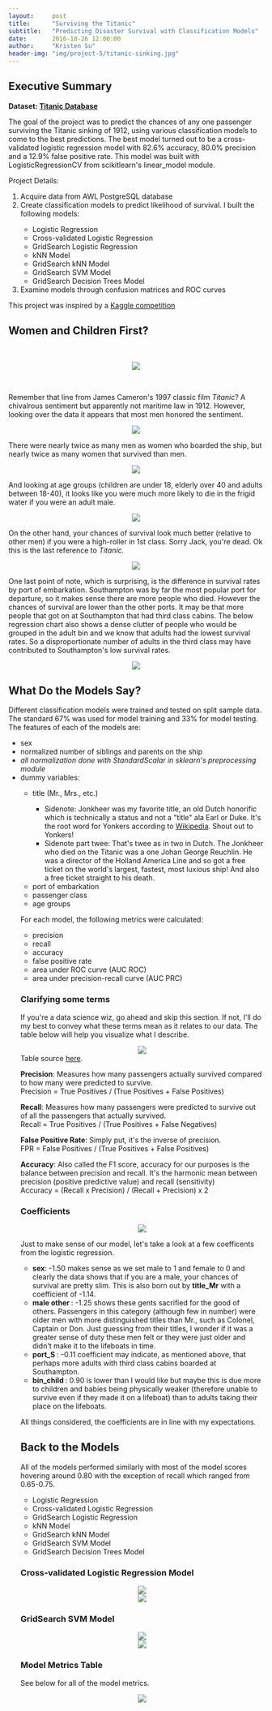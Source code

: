 ```yaml
---
layout:     post
title:      "Surviving the Titanic"
subtitle:   "Predicting Disaster Survival with Classification Models"
date:       2016-10-26 12:00:00
author:     "Kristen Su"
header-img: "img/project-5/titanic-sinking.jpg"
---
```


<div>
<h2 class="section-heading">Executive Summary</h2>

  <p><b> Dataset: <a href="https://www.kaggle.com/c/titanic/data"> Titanic Database</a> </b></p>
  <p> The goal of the project was to predict the chances of any one passenger surviving the Titanic sinking of 1912, using various classification models to come to the best predictions. The best model turned out to be a cross-validated logistic regression model  with 82.6% accuracy, 80.0% precision and a 12.9% false positive rate. This model was built with LogisticRegressionCV from scikitlearn's linear_model module. 
  </p>

  <p>Project Details:
  <ol>
    <li> Acquire data from AWL PostgreSQL database </li>
    <li> Create classification models to predict likelihood of survival. I built the following models: </li>
      <ul>
        <li>Logistic Regression</li>
        <li>Cross-validated Logistic Regression</li>
        <li>GridSearch Logistic Regression</li>
        <li>kNN Model</li>
        <li>GridSearch kNN Model</li>
        <li>GridSearch SVM Model</li>
        <li>GridSearch Decision Trees Model</li>
      </ul>
    <li> Examine models through confusion matrices and ROC curves </li>
  </ol>

  <p> This project was inspired by a <a href="https://www.kaggle.com/c/titanic)">Kaggle competition</a><br>
  </p>

<h2 class="section-heading">Women and Children First?</h2>
<p><br>
</p>
<p>
</p>

<div align = 'center'>  
    <a href="#">
      <img src="{{ site.baseurl }}/img/project-5/womenchildren.jpg"></a>
</div>

<p><br>
</p>
<p>
</p>

<p> Remember that line from James Cameron's 1997 classic film <i>Titanic</i>? A chivalrous sentiment but apparently not maritime law in 1912. However, looking over the data it appears that most men honored the sentiment.
</p>
<div align = 'center'>  
    <a href="#">
      <img src="{{ site.baseurl }}/img/project-5/class.png"></a>
</div>
<p>There were nearly twice as many men as women who boarded the ship, but nearly twice as many women that survived than men.
</p>
<div align = 'center'>  
    <a href="#">
      <img src="{{ site.baseurl }}/img/project-5/age.png"></a>
</div>
<p>And looking at age groups (children are under 18, elderly over 40 and adults between 18-40), it looks like you were much more likely to die in the frigid water if you were an adult male.<br>
</p>
<div align = 'center'>  
    <a href="#">
      <img src="{{ site.baseurl }}/img/project-5/factorplot1.png"></a>
</div>
<p>On the other hand, your chances of survival look much better (relative to other men) if you were a high-roller in 1st class. Sorry Jack, you're dead. Ok this is the last reference to <i>Titanic.</i>
</p>
<div align = 'center'>  
    <a href="#">
      <img src="{{ site.baseurl }}/img/project-5/giphy.gif"></a>
</div>
<p></p>
<p>One last point of note, which is surprising, is the difference in survival rates by port of embarkation. Southampton was by far the most popular port for departure, so it makes sense there are more people who died. However the chances of survival are lower than the other ports. It may be that more people that got on at Southampton that had third class cabins. The below regression chart also shows a dense clutter of people who would be grouped in the adult bin and we know that adults had the lowest survival rates. So a disproportionate number of adults in the third class may have contributed to Southampton's low survival rates. <br>
</p>
<div align = 'center'>  
    <a href="#">
      <img src="{{ site.baseurl }}/img/project-5/port_regressions.png"></a>
</div>

<h2 class="section-heading">What Do the Models Say?</h2>
<p></p>
<p></p>

<p>Different classification models were trained and tested on split sample data. The standard 67% was used for model training and 33% for model testing. The features of each of the models are:
<ul>
  <li>sex</li>
  <li>normalized number of siblings and parents on the ship</li>
  <li><i>all normalization done with StandardScalar in sklearn's preprocessing module </i></li>
  <li>dummy variables:</li>
    <ul>
      <li>title (Mr., Mrs., etc.)</li>
        <ul>
          <li>Sidenote: Jonkheer was my favorite title, an old Dutch honorific which is technically a status and not a "title" ala Earl or Duke. It's the root word for Yonkers according to <a href="https://en.wikipedia.org/wiki/Jonkheer">Wikipedia</a>. Shout out to Yonkers! </li>
          <li>Sidenote part twee: That's twee as in two in Dutch. The Jonkheer who died on the Titanic was a one Johan George Reuchlin. He was a director of the Holland America Line and so got a free ticket on the world's largest, fastest, most luxious ship! And also a free ticket straight to his death. 
          </li>
        </ul>
      <li>port of embarkation</li>
      <li>passenger class</li>
      <li>age groups</li>
    </ul>

<p>For each model, the following metrics were calculated:
  <ul>
    <li>precision</li>
    <li>recall</li>
    <li>accuracy</li>
    <li>false positive rate</li>
    <li>area under ROC curve (AUC ROC)</li>
    <li>area under precision-recall curve (AUC PRC)</li>
    </ul>
</p>

<h3>Clarifying some terms</h3>
<p></p>
<p> If you're a data science wiz, go ahead and skip this section. If not, I'll do my best to convey what these terms mean as it relates to our data. The table below will help you visualize what I describe.
</p>

<div align = 'center'>  
    <a href="#">
      <img src="{{ site.baseurl }}/img/project-5/fptable.png"></a>
</div>
Table source <a href= "https://social.msdn.microsoft.com/profile/Andreas+de+Ruiter+%28Microsoft%29">here</a>.

<p><b>Precision</b>: Measures how many passengers actually survived compared to how many were predicted to survive. <br>
Precision = True Positives / (True Positives + False Positives) <br>
</p>

<p><b>Recall</b>: Measures how many passengers were predicted to survive out of all the passengers that actually survived. <br>
Recall = True Positives / (True Positives + False Negatives)<br>
</p>

<p><b>False Positive Rate</b>: Simply put, it's the inverse of precision. <br>
FPR = False Positives / (True Positives + False Positives) <br>
</p>

<p><b>Accuracy</b>: Also called the F1 score, accuracy for our purposes is the balance between precision and recall. It's the harmonic mean between precision (positive predictive value) and recall (sensitivity) <br>
Accuracy = (Recall x Precision) / (Recall + Precision) x 2
</p>

<h3>Coefficients</h3>

<p></p>
<div align = 'center'>  
    <a href="#">
      <img src="{{ site.baseurl }}/img/project-5/coeffs.png"></a>
</div>

<p> Just to make sense of our model, let's take a look at a few coefficents from the logistic regression.
<ul>
  <li><b>sex</b>: -1.50 makes sense as we set male to 1 and female to 0 and clearly the data shows that if you are a male, your chances of survival are pretty slim. This is also born out by <b>title_Mr</b> with a coefficient of -1.14. </li>

  <li><b> male other </b>: -1.25 shows these gents sacrified for the good of others. Passengers in this category (although few in number) were older men with more distinguished titles than Mr., such as Colonel, Captain or Don. Just guessing from their titles, I wonder if it was a greater sense of duty these men felt or they were just older and didn't make it to the lifeboats in time.</li>
  
  <li><b> port_S </b>: -0.11 coefficient may indicate, as mentioned above, that perhaps more adults with third class cabins boarded at Southampton.</li>
  
  <li><b> bin_child </b>: 0.90 is lower than I would like but maybe this is due more to children and babies being physically weaker (therefore unable to survive even if they made it on a lifeboat) than to adults taking their place on the lifeboats. </li>
</ul>
<p> All things considered, the coefficients are in line with my expectations.
</p>

<h2 class="section-heading">Back to the Models</h2>
<p></p>
<p></p>
<p> All of the models performed similarly with most of the model scores hovering around 0.80 with the exception of recall which ranged from 0.65-0.75. 
  <ul>
    <li>Logistic Regression</li>
    <li>Cross-validated Logistic Regression</li>
    <li>GridSearch Logistic Regression</li>
    <li>kNN Model</li>
    <li>GridSearch kNN Model</li>
    <li>GridSearch SVM Model</li>
    <li>GridSearch Decision Trees Model</li>
  </ul>
</p>

<h3> Cross-validated Logistic Regression Model </h3>
<p> 
</p>
<div align = 'center'>  
    <a href="#">
      <img src="{{ site.baseurl }}/img/project-5/LRCV_cm.png"></a>
</div>
<div align = 'center'>  
    <a href="#">
      <img src="{{ site.baseurl }}/img/project-5/LRCV_curves.png"></a>
</div>

<h3> GridSearch SVM Model</h3>
<p> 
</p>
<div align = 'center'>  
    <a href="#">
      <img src="{{ site.baseurl }}/img/project-5/SVM_cm.png"></a>
</div>
<div align = 'center'>  
    <a href="#">
      <img src="{{ site.baseurl }}/img/project-5/SVM_curves.png"></a>
</div>


<h3> Model Metrics Table</h3>
<p> 
</p>
<p> See below for all of the model metrics.
</p>
<div align = 'center'>  
    <a href="#">
      <img src="{{ site.baseurl }}/img/project-5/model_df.png"></a>
</div>